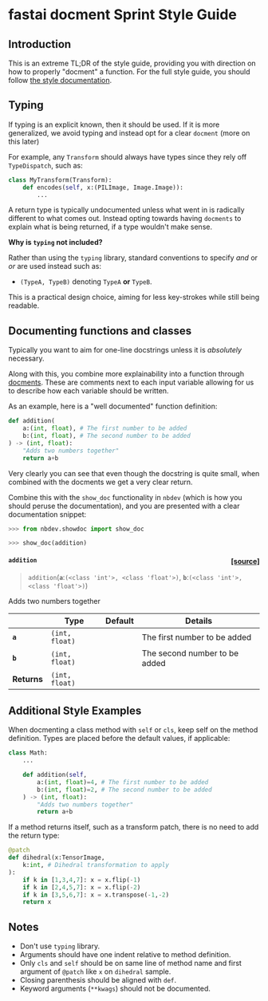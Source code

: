 # fastai docment Sprint Style Guide

## Introduction

This is an extreme TL;DR of the style guide, providing you with direction on how to properly "docment" a function. For the full style guide, you should follow [the style documentation](https://docs.fast.ai/dev/style.html).

## Typing

If typing is an explicit known, then it should be used. If it is more generalized, we avoid typing and instead opt for
a clear `docment` (more on this later)

For example, any `Transform` should always have types since they rely off `TypeDispatch`, such as:

```python
class MyTransform(Transform):
    def encodes(self, x:(PILImage, Image.Image)):
        ...
```

A return type is typically undocumented unless what went in is radically different to what comes out. Instead opting towards
having `docments` to explain what is being returned, if a type wouldn't make sense.

**Why is `typing` not included?**

Rather than using the `typing` library, standard conventions to specify *and* or *or* are used instead such as:

- `(TypeA, TypeB)` denoting `TypeA` **or** `TypeB`.

This is a practical design choice, aiming for less key-strokes while still being readable.

## Documenting functions and classes

Typically you want to aim for one-line docstrings unless it is *absolutely* necessary.

Along with this, you combine more explainability into a function through [docments](https://fastcore.fast.ai/docments). These are
comments next to each input variable allowing for us to describe how each variable should be written.

As an example, here is a "well documented" function definition:

```python
def addition(
    a:(int, float), # The first number to be added
    b:(int, float), # The second number to be added
) -> (int, float):
    "Adds two numbers together"
    return a+b
```
Very clearly you can see that even though the docstring is quite small, when combined with the docments we get a very clear return.

Combine this with the `show_doc` functionality in `nbdev` (which is how you should peruse the documentation), and you are presented
with a clear documentation snippet:

```python
>>> from nbdev.showdoc import show_doc

>>> show_doc(addition)
```

<h4 id="addition" class="doc_header"><code>addition</code><a href="__main__.py#L1" class="source_link" style="float:right">[source]</a></h4>

> <code>addition</code>(**`a`**:`(<class 'int'>, <class 'float'>)`, **`b`**:`(<class 'int'>, <class 'float'>)`)

Adds two numbers together

||Type|Default|Details|
|---|---|---|---|
|**`a`**|`(int, float)`||The first number to be added|
|**`b`**|`(int, float)`||The second number to be added|
|**Returns**|`(int, float)`|||

## Additional Style Examples

When docmenting a class method with `self` or `cls`, keep self on the method definition. Types are placed before the default values, if applicable:

```python
class Math:
    ...

    def addition(self,
        a:(int, float)=4, # The first number to be added
        b:(int, float)=2, # The second number to be added
    ) -> (int, float):
        "Adds two numbers together"
        return a+b
```

If a method returns itself, such as a transform patch, there is no need to add the return type:

```python
@patch
def dihedral(x:TensorImage,
    k:int, # Dihedral transformation to apply
):
    if k in [1,3,4,7]: x = x.flip(-1)
    if k in [2,4,5,7]: x = x.flip(-2)
    if k in [3,5,6,7]: x = x.transpose(-1,-2)
    return x
```

## Notes

* Don't use `typing` library.
* Arguments should have one indent relative to method definition.
* Only `cls` and `self` should be on same line of method name and first argument of `@patch` like `x` on `dihedral` sample.
* Closing parenthesis should be aligned with `def`.
* Keyword arguments (`**kwags`) should not be documented.
